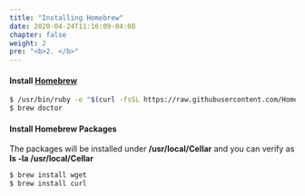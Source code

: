 ```yaml
---
title: "Installing Homebrew"
date: 2020-04-24T11:16:09-04:00
chapter: false
weight: 2
pre: "<b>2. </b>"
---
```


#### Install [Homebrew](https://brew.sh/)

```bash
$ /usr/bin/ruby -e "$(curl -fsSL https://raw.githubusercontent.com/Homebrew/install/master/install)"
$ brew doctor
```

#### Install Homebrew Packages

The packages will be installed under **/usr/local/Cellar** and you can verify as **ls -la /usr/local/Cellar**

```bash
$ brew install wget
$ brew install curl
```

